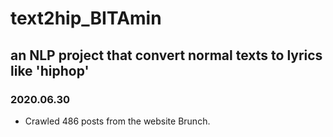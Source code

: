 # text2hip_BITAmin
an NLP project that convert normal texts to lyrics like 'hiphop'
---
### 2020.06.30
- Crawled 486 posts from the website Brunch.
